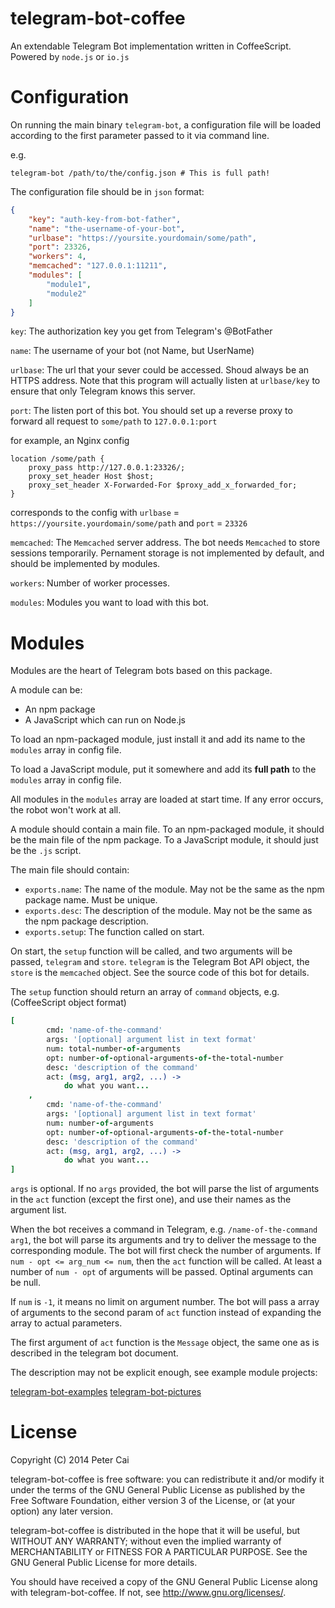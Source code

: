telegram-bot-coffee
===

An extendable Telegram Bot implementation written in CoffeeScript. Powered by `node.js` or `io.js`

Configuration
===

On running the main binary `telegram-bot`, a configuration file will be loaded according to the first parameter passed to it via command line.

e.g.  
```shell
telegram-bot /path/to/the/config.json # This is full path!
```

The configuration file should be in `json` format:

```json
{
	"key": "auth-key-from-bot-father",
	"name": "the-username-of-your-bot",
	"urlbase": "https://yoursite.yourdomain/some/path",
	"port": 23326,
	"workers": 4,
	"memcached": "127.0.0.1:11211",
	"modules": [
		"module1",
		"module2"
	]
}
```

`key`: The authorization key you get from Telegram's @BotFather

`name`: The username of your bot (not Name, but UserName)

`urlbase`: The url that your sever could be accessed. Shoud always be an HTTPS address. Note that this program will actually listen at `urlbase/key` to ensure that only Telegram knows this server.  

`port`: The listen port of this bot. You should set up a reverse proxy to forward all request to `some/path` to `127.0.0.1:port`

for example, an Nginx config

```
location /some/path {
	proxy_pass http://127.0.0.1:23326/;
	proxy_set_header Host $host;
	proxy_set_header X-Forwarded-For $proxy_add_x_forwarded_for;
}
```

corresponds to the config with `urlbase` = `https://yoursite.yourdomain/some/path` and `port` = `23326`

`memcached`: The `Memcached` server address. The bot needs `Memcached` to store sessions temporarily. Pernament storage is not implemented by default, and should be implemented by modules.

`workers`: Number of worker processes.

`modules`: Modules you want to load with this bot.

Modules
===

Modules are the heart of Telegram bots based on this package.

A module can be:

* An npm package
* A JavaScript which can run on Node.js

To load an npm-packaged module, just install it and add its name to the `modules` array in config file.

To load a JavaScript module, put it somewhere and add its __full path__ to the `modules` array in config file.

All modules in the `modules` array are loaded at start time. If any error occurs, the robot won't work at all.

A module should contain a main file. To an npm-packaged module, it should be the main file of the npm package. To a JavaScript module, it should just be the `.js` script.

The main file should contain:

* `exports.name`: The name of the module. May not be the same as the npm package name. Must be unique.
* `exports.desc`: The description of the module. May not be the same as the npm package description.
* `exports.setup`: The function called on start.

On start, the `setup` function will be called, and two arguments will be passed, `telegram` and `store`. `telegram` is the Telegram Bot API object, the `store` is the `memcached` object. See the source code of this bot for details.

The `setup` function should return an array of `command` objects, e.g. (CoffeeScript object format)

```coffeescript
[
		cmd: 'name-of-the-command'
		args: '[optional] argument list in text format'
		num: total-number-of-arguments
		opt: number-of-optional-arguments-of-the-total-number
		desc: 'description of the command'
		act: (msg, arg1, arg2, ...) ->
			do what you want...
	,
		cmd: 'name-of-the-command'
		args: '[optional] argument list in text format'
		num: number-of-arguments
		opt: number-of-optional-arguments-of-the-total-number
		desc: 'description of the command'
		act: (msg, arg1, arg2, ...) ->
			do what you want...
]
```

`args` is optional. If no `args` provided, the bot will parse the list of arguments in the `act` function (except the first one), and use their names as the argument list.

When the bot receives a command in Telegram, e.g. `/name-of-the-command arg1`, the bot will parse its arguments and try to deliver the message to the corresponding module.
The bot will first check the number of arguments. If `num - opt <= arg_num <= num`, then the `act` function will be called. At least a number of `num - opt` of arguments will be passed. Optinal arguments can be null.

If `num` is `-1`, it means no limit on argument number. The bot will pass a array of arguments to the second param of `act` function instead of expanding the array to actual parameters.

The first argument of `act` function is the `Message` object, the same one as is described in the telegram bot document.

The description may not be explicit enough, see example module projects:

[telegram-bot-examples](https://github.com/PeterCxy/telegram-bot-examples)
[telegram-bot-pictures](https://github.com/PeterCxy/telegram-bot-pictures)

License
===

Copyright (C) 2014 Peter Cai

telegram-bot-coffee is free software: you can redistribute it and/or modify
it under the terms of the GNU General Public License as published by
the Free Software Foundation, either version 3 of the License, or
(at your option) any later version.

telegram-bot-coffee is distributed in the hope that it will be useful,
but WITHOUT ANY WARRANTY; without even the implied warranty of
MERCHANTABILITY or FITNESS FOR A PARTICULAR PURPOSE.  See the
GNU General Public License for more details.

You should have received a copy of the GNU General Public License
along with telegram-bot-coffee.  If not, see <http://www.gnu.org/licenses/>.

